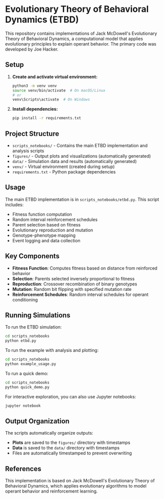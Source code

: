 # Evolutionary Theory of Behavioral Dynamics (ETBD)

This repository contains implementations of Jack McDowell's Evolutionary Theory of Behavioral Dynamics, a computational model that applies evolutionary principles to explain operant behavior. The primary code was developed by Joe Hacker. 

## Setup

1. **Create and activate virtual environment:**
   ```bash
   python3 -m venv venv
   source venv/bin/activate  # On macOS/Linux
   # or
   venv\Scripts\activate  # On Windows
   ```

2. **Install dependencies:**
   ```bash
   pip install -r requirements.txt
   ```

## Project Structure

- `scripts_notebooks/` - Contains the main ETBD implementation and analysis scripts
- `figures/` - Output plots and visualizations (automatically generated)
- `data/` - Simulation data and results (automatically generated)
- `venv/` - Virtual environment (created during setup)
- `requirements.txt` - Python package dependencies

## Usage

The main ETBD implementation is in `scripts_notebooks/etbd.py`. This script includes:

- Fitness function computation
- Random interval reinforcement schedules
- Parent selection based on fitness
- Evolutionary reproduction and mutation
- Genotype-phenotype mapping
- Event logging and data collection

## Key Components

- **Fitness Function**: Computes fitness based on distance from reinforced behavior
- **Selection**: Parents selected inversely proportional to fitness
- **Reproduction**: Crossover recombination of binary genotypes
- **Mutation**: Random bit flipping with specified mutation rate
- **Reinforcement Schedules**: Random interval schedules for operant conditioning

## Running Simulations

To run the ETBD simulation:

```bash
cd scripts_notebooks
python etbd.py
```

To run the example with analysis and plotting:

```bash
cd scripts_notebooks
python example_usage.py
```

To run a quick demo:

```bash
cd scripts_notebooks
python quick_demo.py
```

For interactive exploration, you can also use Jupyter notebooks:

```bash
jupyter notebook
```

## Output Organization

The scripts automatically organize outputs:
- **Plots** are saved to the `figures/` directory with timestamps
- **Data** is saved to the `data/` directory with timestamps
- Files are automatically timestamped to prevent overwriting

## References

This implementation is based on Jack McDowell's Evolutionary Theory of Behavioral Dynamics, which applies evolutionary algorithms to model operant behavior and reinforcement learning.
